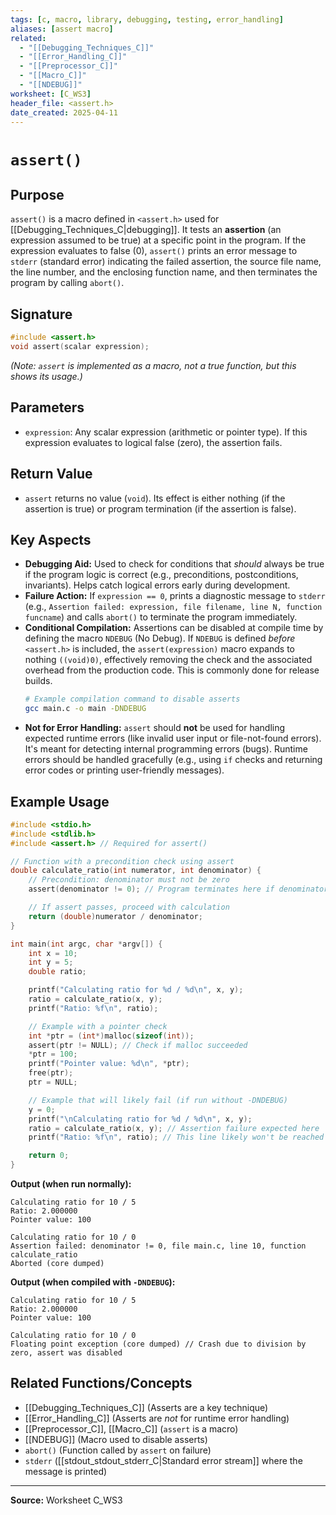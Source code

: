 ```yaml
---
tags: [c, macro, library, debugging, testing, error_handling]
aliases: [assert macro]
related:
  - "[[Debugging_Techniques_C]]"
  - "[[Error_Handling_C]]"
  - "[[Preprocessor_C]]"
  - "[[Macro_C]]"
  - "[[NDEBUG]]"
worksheet: [C_WS3]
header_file: <assert.h>
date_created: 2025-04-11
---
```

# ` assert() `

## Purpose

`assert()` is a macro defined in `<assert.h>` used for [[Debugging_Techniques_C|debugging]]. It tests an **assertion** (an expression assumed to be true) at a specific point in the program. If the expression evaluates to false (0), `assert()` prints an error message to `stderr` (standard error) indicating the failed assertion, the source file name, the line number, and the enclosing function name, and then terminates the program by calling `abort()`.

## Signature

```c
#include <assert.h>
void assert(scalar expression);
```
*(Note: `assert` is implemented as a macro, not a true function, but this shows its usage.)*

## Parameters

-   `expression`: Any scalar expression (arithmetic or pointer type). If this expression evaluates to logical false (zero), the assertion fails.

## Return Value

-   `assert` returns no value (`void`). Its effect is either nothing (if the assertion is true) or program termination (if the assertion is false).

## Key Aspects

-   **Debugging Aid:** Used to check for conditions that *should* always be true if the program logic is correct (e.g., preconditions, postconditions, invariants). Helps catch logical errors early during development.
-   **Failure Action:** If `expression == 0`, prints a diagnostic message to `stderr` (e.g., `Assertion failed: expression, file filename, line N, function funcname`) and calls `abort()` to terminate the program immediately.
-   **Conditional Compilation:** Assertions can be disabled at compile time by defining the macro `NDEBUG` (No Debug). If `NDEBUG` is defined *before* `<assert.h>` is included, the `assert(expression)` macro expands to nothing `((void)0)`, effectively removing the check and the associated overhead from the production code. This is commonly done for release builds.
    ```bash
    # Example compilation command to disable asserts
    gcc main.c -o main -DNDEBUG
    ```
-   **Not for Error Handling:** `assert` should **not** be used for handling expected runtime errors (like invalid user input or file-not-found errors). It's meant for detecting internal programming errors (bugs). Runtime errors should be handled gracefully (e.g., using `if` checks and returning error codes or printing user-friendly messages).

## Example Usage

```c
#include <stdio.h>
#include <stdlib.h>
#include <assert.h> // Required for assert()

// Function with a precondition check using assert
double calculate_ratio(int numerator, int denominator) {
    // Precondition: denominator must not be zero
    assert(denominator != 0); // Program terminates here if denominator is 0 (in debug builds)

    // If assert passes, proceed with calculation
    return (double)numerator / denominator;
}

int main(int argc, char *argv[]) {
    int x = 10;
    int y = 5;
    double ratio;

    printf("Calculating ratio for %d / %d\n", x, y);
    ratio = calculate_ratio(x, y);
    printf("Ratio: %f\n", ratio);

    // Example with a pointer check
    int *ptr = (int*)malloc(sizeof(int));
    assert(ptr != NULL); // Check if malloc succeeded
    *ptr = 100;
    printf("Pointer value: %d\n", *ptr);
    free(ptr);
    ptr = NULL;

    // Example that will likely fail (if run without -DNDEBUG)
    y = 0;
    printf("\nCalculating ratio for %d / %d\n", x, y);
    ratio = calculate_ratio(x, y); // Assertion failure expected here
    printf("Ratio: %f\n", ratio); // This line likely won't be reached

    return 0;
}
```
**Output (when run normally):**
```
Calculating ratio for 10 / 5
Ratio: 2.000000
Pointer value: 100

Calculating ratio for 10 / 0
Assertion failed: denominator != 0, file main.c, line 10, function calculate_ratio
Aborted (core dumped)
```
**Output (when compiled with `-DNDEBUG`):**
```
Calculating ratio for 10 / 5
Ratio: 2.000000
Pointer value: 100

Calculating ratio for 10 / 0
Floating point exception (core dumped) // Crash due to division by zero, assert was disabled
```

## Related Functions/Concepts
- [[Debugging_Techniques_C]] (Asserts are a key technique)
- [[Error_Handling_C]] (Asserts are *not* for runtime error handling)
- [[Preprocessor_C]], [[Macro_C]] (`assert` is a macro)
- [[NDEBUG]] (Macro used to disable asserts)
- `abort()` (Function called by `assert` on failure)
- `stderr` ([[stdout_stdout_stderr_C|Standard error stream]] where the message is printed)

---
**Source:** Worksheet C_WS3